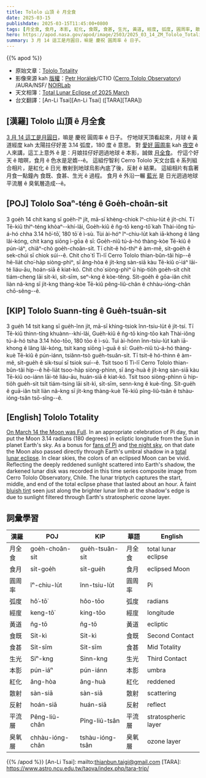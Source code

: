 ```yaml
---
title: Tololo 山頂 ê 月全食
date: 2025-03-15
publishdate: 2025-03-15T11:45:00+0800
tags: [月全食, 食月, 本影, 紅化, 食既, 食甚, 生光, 黃道, 經度, 弧度, 圓周率, 散射, 反射, 平流層, 臭氧層]
hero: https://apod.nasa.gov/apod/image/2503/2025_03_14_ZM_Tololo_Totalita_Fin_1024py.png
summary: 3 月 14 這工是月圓日，嘛是 慶祝 圓周率 ê 日子。
---
```


{{% apod %}}

- 原始文章：[Tololo Totality](https://apod.nasa.gov/apod/ap250315.html)
- 影像來源 kah [版權][copyright]：[Petr Horálek](https://www.petrhoralek.com/#about-1)/CTIO ([Cerro Tololo Observatory](https://noirlab.edu/public/programs/ctio/)) /AURA/NSF/ [NOIRLab](https://noirlab.edu/public/)
- 天文相簿：[Total Lunar Eclipse of 2025 March](https://www.facebook.com/media/set/?set=a.640142352047679&type=3)
- 台文翻譯：[An-Li Tsai][An-Li Tsai] ([TARA][TARA])

## [漢羅] Tololo 山頂 ê 月全食
[3 月 14 這工是月圓日][On March 14 the Moon was Full]，嘛是 慶祝 圓周率 ê 日子。
佇地球天頂看起來，月球 ê 黃道經度 kah 太陽拄仔好差 3.14 弧度，180 度 ê 意思。
對 [愛好 圓周率][fans of Pi] kah [夜空][the night sky] ê 人來講，這工上意外 ê 是：月娘拄仔好迵過地球 ê 本影，誠做 [月全食][total lunar eclipse]。
佇這个好天 ê 暗暝，食月 ê 色水是足媠--ê。
這組佇智利 Cerro Tololo 天文台翕 ê 系列組合相片，是紅化 ê 日光 散射到地球烏影內底了後，反射 ê 結果。
這組相片有翕著月食一點鐘內 食既、食甚、生光 ê 過程。
食月 ê 外沿一輾 [藍光][bluish tint] 是 日光迵過地球平流層 ê 臭氧層造成--ê。

## [POJ] Tololo Soaⁿ-téng ê Goe̍h-choân-si̍t
3 goe̍h 14 chit kang sī goe̍h-îⁿ ji̍t, mā-sī khèng-chiok îⁿ-chiu-lu̍t ê ji̍t-chí.
Tī Tē-kiû thiⁿ-téng khòaⁿ--khí-lâi, Goe̍h-kiû ê n̂g-tō keng-tō͘ kah Thài-iông tú-á-hó chha 3.14 hô͘-tō͘, 180 tō͘ ê ì-sù.
Tùi ài-hóⁿ îⁿ-chiu-lu̍t kah iā-khong ê lâng lâi-kóng, chit kang siōng ì-gōa ê sī: 
Goe̍h-niû tú-á-hó thàng-kòe Tē-kiû ê pún-iáⁿ, chiâⁿ-chò goe̍h-choân-si̍t.
Tī chit-ê hó-thiⁿ ê àm-mê, si̍t-goe̍h ê sek-chúi sī chiok súi--ê.
Chit cho͘ tī Tì-lī Cerro Tololo thian-bûn-tâi hip--ê hē-lia̍t cho͘-ha̍p siòng-phìⁿ, sī âng-hòa ê ji̍t-kng sàn-siā kàu Tē-kiû o͘-iáⁿ lāi-té liáu-āu, hoán-siā ê kiat-kó.
Chit cho͘ siòng-phìⁿ ū hip-tio̍h goe̍h-si̍t chi̍t tiám-cheng lāi si̍t-kì, si̍t-sīm, seⁿ-kng ê kòe-têng.
Si̍t-goe̍h ê gōa-iân chi̍t liàn nâ-kng sī ji̍t-kng thàng-kòe Tē-kiû pêng-liû-chân ê chhàu-ióng-chân chō-sêng--ê.

## [KIP] Tololo Suann-tíng ê Gue̍h-tsuân-si̍t
3 gue̍h 14 tsit kang sī gue̍h-înn ji̍t, mā-sī khìng-tsiok înn-tsiu-lu̍t ê ji̍t-tsí.
Tī Tē-kiû thinn-tíng khuànn--khí-lâi, Gue̍h-kiû ê n̂g-tō king-tōo kah Thài-iông tú-á-hó tsha 3.14 hôo-tōo, 180 tōo ê ì-sù.
Tuì ài-hónn înn-tsiu-lu̍t kah iā-khong ê lâng lâi-kóng, tsit kang siōng ì-guā ê sī: 
Gue̍h-niû tú-á-hó thàng-kuè Tē-kiû ê pún-iánn, tsiânn-tsò gue̍h-tsuân-si̍t.
Tī tsit-ê hó-thinn ê àm-mê, si̍t-gue̍h ê sik-tsuí sī tsiok suí--ê.
Tsit tsoo tī Tì-lī Cerro Tololo thian-bûn-tâi hip--ê hē-lia̍t tsoo-ha̍p siòng-phìnn, sī âng-huà ê ji̍t-kng sàn-siā kàu Tē-kiû oo-iánn lāi-té liáu-āu, huán-siā ê kiat-kó.
Tsit tsoo siòng-phìnn ū hip-tio̍h gue̍h-si̍t tsi̍t tiám-tsing lāi si̍t-kì, si̍t-sīm, senn-kng ê kuè-tîng.
Si̍t-gue̍h ê guā-iân tsi̍t liàn nâ-kng sī ji̍t-kng thàng-kuè Tē-kiû pîng-liû-tsân ê tshàu-ióng-tsân tsō-sîng--ê.

## [English] Tololo Totality
[On March 14 the Moon was Full][On March 14 the Moon was Full].
In an appropriate celebration of Pi day, that put the Moon 3.14 radians (180 degrees) in ecliptic longitude from the Sun in planet Earth's sky.
As a bonus for [fans of Pi][fans of Pi] and [the night sky][the night sky], on that date the Moon also passed directly through Earth's umbral shadow in a [total lunar eclipse][total lunar eclipse].
In clear skies, the colors of an eclipsed Moon can be vivid.
Reflecting the deeply reddened sunlight scattered into Earth's shadow, the darkened lunar disk was recorded in this time series composite image from Cerro Tololo Observatory, Chile.
The lunar triptych captures the start, middle, and end of the total eclipse phase that lasted about an hour.
A faint [bluish tint][bluish tint] seen just along the brighter lunar limb at the shadow's edge is due to sunlight filtered through Earth's stratospheric ozone layer.

## 詞彙學習
|漢羅|POJ|KIP|華語|English|
|-|-|-|-|-|
| 月全食 | goe̍h-choân-si̍t | gue̍h-tsuân-si̍t | 月全食 | total lunar eclipse |
| 食月 | si̍t-goe̍h | si̍t-gue̍h | 食月 | eclipsed Moon |
| 圓周率 | îⁿ-chiu-lu̍t | înn-tsiu-lu̍t | 圓周率 | Pi |
| 弧度 | hô͘-tō͘ | hôo-tōo | 弧度 | radians |
| 經度 | keng-tō͘ | king-tōo | 經度 | longitude |
| 黃道 | n̂g-tō | n̂g-tō | 黃道 | ecliptic |
| 食既 | Si̍t-kì | Si̍t-kì | 食既 | Second Contact |
| 食甚 | Si̍t-sīm | Si̍t-sīm | 食甚 | Mid Totality |
| 生光 | Siⁿ-kng | Sinn-kng | 生光 | Third Contact |
| 本影 | pún-iáⁿ | pún-iánn | 本影 | umbra |
| 紅化 | âng-hòa | âng-huà | 紅化 | reddened |
| 散射 | sàn-siā | sàn-siā | 散射 | scattering |
| 反射 | hoán-siā | huán-siā | 反射 | reflect |
| 平流層 | Pêng-liû-chân | Pîng-liû-tsân | 平流層 | stratospheric layer |
| 臭氧層 | chhàu-ióng-chân | tshàu-ióng-tsân | 臭氧層 | ozone layer |

{{% /apod %}}
[An-Li Tsai]: mailto:thianbun.taigi@gmail.com
[TARA]: https://www.astro.ncu.edu.tw/taova/index.php/tara-trip/

[copyright]: https://apod.nasa.gov/apod/fap/lib/about_apod.html#srapply
[License3]: https://creativecommons.org/licenses/by-nc-nd/3.0/
[License2]:https://creativecommons.org/licenses/by-nc-nd/2.0/

[On March 14 the Moon was Full]:https://apod.nasa.gov/apod/ap250314.html
[fans of Pi]:https://www.jpl.nasa.gov/edu/resources/project/18-ways-nasa-uses-pi/
[the night sky]:https://science.nasa.gov/skywatching/night-sky-network/
[total lunar eclipse]:https://science.nasa.gov/solar-system/moon/what-you-need-to-know-about-the-march-2025-total-lunar-eclipse/
[bluish tint]:https://apod.nasa.gov/apod/ap151003.html
